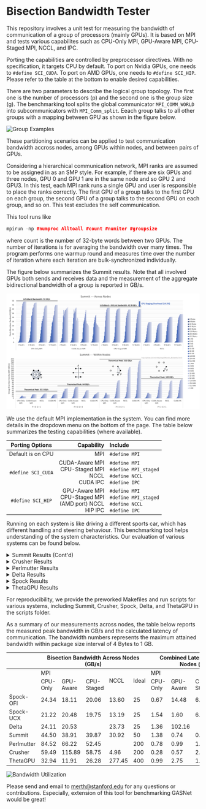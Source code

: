 # Bisection Bandwidth Tester
This repository involves a unit test for measuring the bandwidth of communication of a group of processors (mainly GPUs). It is based on MPI and tests various capabilites such as CPU-Only MPI, GPU-Aware MPI, CPU-Staged MPI, NCCL, and IPC.

Porting the capabilities are controlled by preprocessor directives. With no specification, it targets CPU by default. To port on Nvidia GPUs, one needs to ```#define SCI_CUDA```. To port on AMD GPUs, one needs to ```#define SCI_HIP```. Please refer to the table at the bottom to enable desired capabilities.

There are two parameters to describe the logical group topology. The first one is the number of processors (p) and the second one is the group size (g). The benchmarking tool splits the global communicator ```MPI_COMM_WORLD``` into subcommunicators with ```MPI_Comm_split```. Eeach group talks to all other groups with a mapping between GPU as shown in the figure below.

![Group Examples](https://github.com/merthidayetoglu/OLCF_BW_test/blob/main/results/group_examples.png)

These partitioning scenarios can be applied to test communication bandwidth accross nodes, among GPUs within nodes, and between pairs of GPUs.

Considering a hierarchical communication network, MPI ranks are assumed to be assigned in as an SMP style. For example, if there are six GPUs and three nodes, GPU 0 and GPU 1 are in the same node and so GPU 2 and GPU3. In this test, each MPI rank runs a single GPU and user is responsible to place the ranks correctly. The first GPU of a group talks to the first GPU on each group, the second GPU of a group talks to the second GPU on each group, and so on. This test excludes the self communication.

This tool runs like
```cpp
mpirun -np #numproc Alltoall #count #numiter #groupsize
```
where count is the number of 32-byte words between two GPUs. The number of iterations is for averaging the bandwidth over many times. The program performs one warmup round and measures time over the number of iteration where each iteration are bulk-synchronized individually.

The figure below summarizes the Summit results. Note that all involved GPUs both sends and receives data and the measurement of the aggregate bidirectional bandwidth of a group is reported in GB/s.

![Summit Measurement](https://github.com/merthidayetoglu/Bisection_Bandwidth_Tester/blob/main/results/summit_bandwidth.png)

We use the default MPI implementation in the system. You can find more details in the dropdown menu on the bottom of the page. The table below summarizes the testing capabilities (where available).

| Porting Options   | Capability | Include |
| :---:               | ---: | :--- |
|Default is on CPU  | MPI | `#define MPI` |
|`#define SCI_CUDA` | CUDA-Aware MPI <br> CPU-Staged MPI <br> NCCL <br> CUDA IPC | `#define MPI` <br> `#define MPI_staged` <br> `#define NCCL` <br> `#define IPC` |
|`#define SCI_HIP`  | GPU-Aware MPI <br> CPU-Staged MPI <br> (AMD port) NCCL <br> HIP IPC | `#define MPI` <br> `#define MPI_staged` <br> `#define NCCL` <br> `#define IPC` |

Running on each system is like driving a different sports car, which has different handling and steering behaviour. This benchmarking tool helps understanding of the system characteristics. Our evaluation of various systems can be found below.

<details><summary>Summit Results (Cont'd)</summary>
<p>

Summit has [IBM Spectrum MPI](https://www.ibm.com/docs/en/SSZTET_EOS/eos/guide_101.pdf), which uses a lower-level transport layer called parallel active message interfece (PAMI). By default, PAMI variables are configured to have a lower latency [as reported here](https://docs.olcf.ornl.gov/systems/summit_user_guide.html#spectrum-mpi-tunings-needed-for-maximum-bandwidth). Thanks [Chris Zimmer](https://www.olcf.ornl.gov/directory/staff-member/christopher-zimmer/) for pointing it out! To obtain full theoretical bandwidth, we set up the PAMI variables as:
```bash
export PAMI_ENABLE_STRIPING=1
export PAMI_IBV_ADAPTER_AFFINITY=1
export PAMI_IBV_DEVICE_NAME="mlx5_0:1,mlx5_3:1"
export PAMI_IBV_DEVICE_NAME_1="mlx5_3:1,mlx5_0:1"
```

Results with default configuration is shown below (not to be confused with the full-bandwidth configuration that is shown above). We include the equation for calculating the theoretical bandwidth of the CPU-Staged mode.

![Summit Measurement](https://github.com/merthidayetoglu/Bisection_Bandwidth_Tester/blob/main/results/summit_latency.png)

NCCL performs irrespective of the PAMI configuration, because it uses UCX API across nodes. CUDA-Aware MPI breaks down with large message sizes due to a known problem.
  
[Summit User Guide](https://docs.olcf.ornl.gov/systems/summit_user_guide.html)
  
</p>
</details>


<details><summary>Crusher Results</summary>
<p>

Crusher is a testbed for Frontier&mdash;the first official exascale system. They have the same node architecture and software toolchain. It has Cray MPICH MPI implementation by default.
  
![Crusher Across Nodes](https://github.com/merthidayetoglu/Bisection_Bandwidth_Tester/blob/main/results/crusher_across_nodes.png)

![Crusher Within Nodes](https://github.com/merthidayetoglu/Bisection_Bandwidth_Tester/blob/main/results/crusher_within_nodes.png)

[Crusher User Guide](https://docs.olcf.ornl.gov/systems/crusher_quick_start_guide.html)
  
</p>
</details>


<details><summary>Perlmutter Results</summary>
<p>


![Perlmutter Bandwidth](https://github.com/merthidayetoglu/Bisection_Bandwidth_Tester/blob/main/results/perlmutter_bandwidth.png)

</p>
</details>

<details><summary>Delta Results</summary>
<p>

Delta is an NCSA system that is composed of multi-GPU nodes with four Nvidia A100 GPUs each. It has Slingshot 10 and runs OpenMPI+UCX by default.
  
![Delta Measurement](https://github.com/merthidayetoglu/Bisection_Bandwidth_Tester/blob/main/results/delta_measurement.png)

[Delta User Guide](https://wiki.ncsa.illinois.edu/display/DSC/Delta+User+Guide)
  
</p>
</details>


<details><summary>Spock Results</summary>
<p>
  
Spock is an experimental system at OLC that is composed of multi-GPU nodes with four AMD MI100 GPUs each. It has Slingshot 10 and runs Cray MPICH+OFI by default. We also tried Cray MPICH+UCX by loading modules `craype-network-ucx` and `cray-mpich-ucx`.

![Spock Measurement](https://github.com/merthidayetoglu/Bisection_Bandwidth_Tester/blob/main/results/spock_measurement.png)

The results below are taken within one node with the default MPI because Cray MPICH+UCX crahes with buffer size larger than 16 KB when GPUs are involved.

![Spock Measurement](https://github.com/merthidayetoglu/Bisection_Bandwidth_Tester/blob/main/results/spock_within_nodes.png)

[Spock User Guide](https://docs.olcf.ornl.gov/systems/spock_quick_start_guide.html)

<p>

</p>
</details>

<details><summary>ThetaGPU Results</summary>
<p>

ThetaGPU is an Nvidia DGX-A100 System with eight GPUs per node. The GPUs each GPU is connected to six NVSwitches via NVLinks, where each link has 100 GB/s bidirectional bandwidth. Considering the physical communication architecture, we can model the bisection bandwidth within a fully-connected topology, where each GPUs has a peak bandwidth of 600 GB/s. As a result, the bisection bandwidth of a group can be written as:
  
```math
\beta_{\textrm{group}}^{-1} = g\times600\textrm{ GB/s}
```
where g is the number of GPUs in each group. The figure below shows the bandwidth measurements with various configuration within the DGX-A100 node.

![ThetaGPU Measurement](https://github.com/merthidayetoglu/Bisection_Bandwidth_Tester/blob/main/results/thetaGPU_within_nodes.png)


[ThetaGPU User Guide](https://maps.app.goo.gl/GLmdk82YJF3EWeiJ9)

</p>
</details>

For reproducibility, we provide the preworked Makefiles and run scripts for various systems, including Summit, Crusher, Spock, Delta, and ThetaGPU in the scripts folder.

As a summary of our measurements across nodes, the table below reports the measured peak bandwidth in GB/s and the calculated latency of communication. The bandwidth numbers represents the maximum attained bandwidth within package size interval of 4 Bytes to 1 GB.
<table>
<thead>
  <tr>
    <th></th>
    <th colspan="5">Bisection Bandwidth Across Nodes (GB/s)</th>
    <th colspan="4">Combined Latency Across Nodes (us)</th>
  </tr>
</thead>
<tbody>
  <tr>
    <td></td>
    <td colspan="3">MPI</td>
    <td rowspan="2">NCCL</td>
    <td rowspan="2">Ideal</td>
    <td colspan="3">MPI</td>
    <td rowspan="2">NCCL</td>
  </tr>
  <tr>
    <td></td>
    <td>CPU-Only</td>
    <td>GPU-Aware</td>
    <td>CPU-Staged</td>
    <td>CPU-Only</td>
    <td>GPU-Aware</td>
    <td>CPU-Staged</td>
  </tr>
  <tr>
    <td>Spock-OFI</td>
    <td>24.34</td>
    <td>18.11</td>
    <td>20.06</td>
    <td>13.60</td>
    <td>25</td>
    <td>0.67</td>
    <td>14.48</td>
    <td>6.54</td>
    <td>308.47</td>
  </tr>
  <tr>
    <td>Spock-UCX</td>
    <td>21.22</td>
    <td>20.48</td>
    <td>19.75</td>
    <td>13.19</td>
    <td>25</td>
    <td>1.54</td>
    <td>1.60</td>
    <td>6.64</td>
    <td>318.10</td>
  </tr>
  <tr>
    <td>Delta</td>
    <td>24.11</td>
    <td>20.53</td>
    <td>    </td>
    <td>23.73</td>
    <td>25</td>
    <td>1.36</td>
    <td>102.16</td>
    <td>    </td>
    <td>1.38</td>
  </tr>
  <tr>
    <td>Summit</td>
    <td>44.50</td>
    <td>38.91</td>
    <td>39.87</td>
    <td>30.92</td>
    <td>50</td>
    <td>1.38</td>
    <td>0.74</td>
    <td>0.84</td>
    <td>1.64</td>
  </tr>
  <tr>
    <td>Perlmutter</td>
    <td>84.52</td>
    <td>66.22</td>
    <td>52.45</td>
    <td>    </td>
    <td>200</td>
    <td>0.78</td>
    <td>0.99</td>
    <td>1.25</td>
    <td>    </td>
  </tr>
  <tr>
    <td>Crusher</td>
    <td>59.49</td>
    <td>115.89</td>
    <td>58.75</td>
    <td>4.96</td>
    <td>200</td>
    <td>0.28</td>
    <td>0.57</td>
    <td>2.23</td>
    <td>211.54</td>
  </tr>
  <tr>
    <td>ThetaGPU</td>
    <td>32.94</td>
    <td>11.91</td>
    <td>26.28</td>
    <td>277.45</td>
    <td>400</td>
    <td>0.99</td>
    <td>2.75</td>
    <td>1.25</td>
    <td>3.78</td>
  </tr>
</tbody>
</table>

![Bandwidth Utilization](https://github.com/merthidayetoglu/OLCF_BW_test/blob/main/results/bandwidth_utilization.png)


Please send and email to [merth@stanford.edu](merth@stanford.edu) for any questions or contributions. Especially, extension of this tool for benchmarking GASNet would be great!
